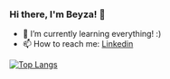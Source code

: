 ### Hi there, I'm Beyza! 👋


- 🌱 I’m currently learning everything! :)
- 📫 How to reach me:
[Linkedin](https://www.linkedin.com/in/bfalconeye/)

[![Top Langs](https://github-readme-stats.vercel.app/api/top-langs/?username=beyzasahingoz)](https://github.com/beyzasahingoz/github-readme-stats) 

<!-- ![Beyza's github stats](https://github-readme-stats.vercel.app/api?username=beyzasahingoz)**  --!>


